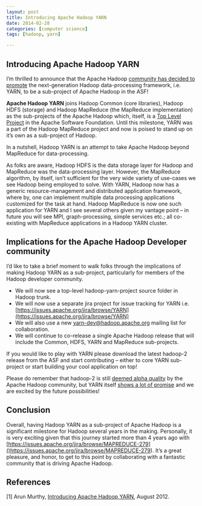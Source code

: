 ```yaml
---
layout: post
title: Introducing Apache Hadoop YARN
date: 2014-02-28 
categories: [computer science]
tags: [hadoop, yarn]

---
```



Introducing Apache Hadoop YARN
---

I’m thrilled to announce that the Apache Hadoop [community has decided to promote](http://mail-archives.apache.org/mod_mbox/hadoop-general/201208.mbox/%3C0C303878-A0CD-4E05-8381-22E3A6CF8619@hortonworks.com%3E) the next-generation Hadoop data-processing framework, i.e. YARN, to be a sub-project of Apache Hadoop in the ASF!

**Apache Hadoop YARN** joins Hadoop Common (core libraries), Hadoop HDFS (storage) and Hadoop MapReduce (the MapReduce implementation) as the sub-projects of the Apache Hadoop which, itself, is a [Top Level Project](http://projects.apache.org/indexes/quick.html) in the Apache Software Foundation. Until this milestone, YARN was a part of the Hadoop MapReduce project and now is poised to stand up on it’s own as a sub-project of Hadoop.

In a nutshell, Hadoop YARN is an attempt to take Apache Hadoop beyond MapReduce for data-processing.

As folks are aware, Hadoop HDFS is the data storage layer for Hadoop and MapReduce was the data-processing layer. However, the MapReduce algorithm, by itself, isn’t sufficient for the very wide variety of use-cases we see Hadoop being employed to solve. With YARN, Hadoop now has a generic resource-management and distributed application framework, where by, one can implement multiple data processing applications customized for the task at hand. Hadoop MapReduce is now one such application for YARN and I see several others given my vantage point – in future you will see MPI, graph-processing, simple services etc.; all co-existing with MapReduce applications in a Hadoop YARN cluster.

Implications for the Apache Hadoop Developer community
---

I’d like to take a brief moment to walk folks through the implications of making Hadoop YARN as a sub-project, particularly for members of the Hadoop developer community.

* We will now see a top-level hadoop-yarn-project source folder in Hadoop trunk.
* We will now use a separate jira project for issue tracking for YARN i.e. [https://issues.apache.org/jira/browse/YARN](https://issues.apache.org/jira/browse/YARN)
* We will also use a new yarn-dev@hadoop.apache.org mailing list for collaboration.
* We will continue to co-release a single Apache Hadoop release that will include the Common, HDFS, YARN and MapReduce sub-projects.


If you would like to play with YARN please download the latest hadoop-2 release from the ASF and start contributing – either to core YARN sub-project or start building your cool application on top!

Please do remember that hadoop-2 is still [deemed alpha quality](http://hortonworks.com/blog/apache-hadoop-2-0-alpha-released/) by the Apache Hadoop community, but YARN itself [shows a lot of promise](http://hortonworks.com/blog/delivering-on-hadoop-next-benchmarking-performance/) and we are excited by the future possibilities!

Conclusion
---

Overall, having Hadoop YARN as a sub-project of Apache Hadoop is a significant milestone for Hadoop several years in the making. Personally, it is very exciting given that this journey started more than 4 years ago with [https://issues.apache.org/jira/browse/MAPREDUCE-279]()https://issues.apache.org/jira/browse/MAPREDUCE-279). It’s a great pleasure, and honor, to get to this point by collaborating with a fantastic community that is driving Apache Hadoop.

References
---
[1]  Arun Murthy, [Introducing Apache Hadoop YARN](http://hortonworks.com/blog/introducing-apache-hadoop-yarn/), August 2012.
